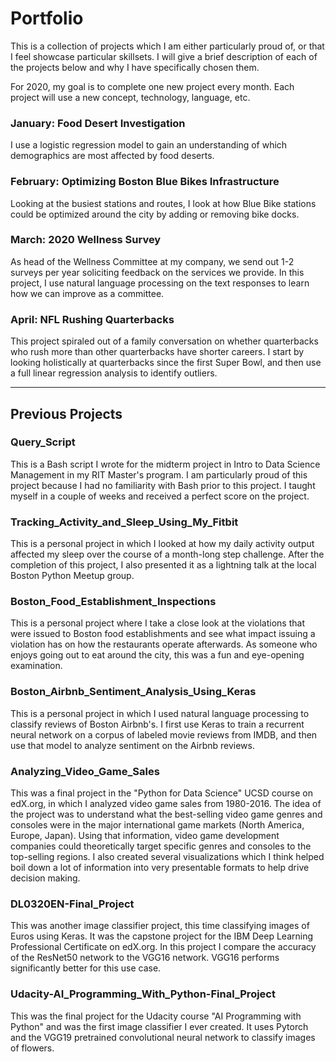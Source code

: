 # Portfolio

This is a collection of projects which I am either particularly proud of, or that I feel showcase particular skillsets. I will give a brief description of each of the projects below and why I have specifically chosen them.

For 2020, my goal is to complete one new project every month. Each project will use a new concept, technology, language, etc.

### January: Food Desert Investigation
I use a logistic regression model to gain an understanding of which demographics are most affected by food deserts.

### February: Optimizing Boston Blue Bikes Infrastructure
Looking at the busiest stations and routes, I look at how Blue Bike stations could be optimized around the city by adding or removing bike docks.

### March: 2020 Wellness Survey
As head of the Wellness Committee at my company, we send out 1-2 surveys per year soliciting feedback on the services we provide. In this project, I use natural language processing on the text responses to learn how we can improve as a committee.

### April: NFL Rushing Quarterbacks
This project spiraled out of a family conversation on whether quarterbacks who rush more than other quarterbacks have shorter careers. I start by looking holistically at quarterbacks since the first Super Bowl, and then use a full linear regression analysis to identify outliers.

---
## Previous Projects

### Query_Script
This is a Bash script I wrote for the midterm project in Intro to Data Science Management in my RIT Master's program. I am particularly proud of this project because I had no familiarity with Bash prior to this project. I taught myself in a couple of weeks and received a perfect score on the project.

### Tracking_Activity_and_Sleep_Using_My_Fitbit
This is a personal project in which I looked at how my daily activity output affected my sleep over the course of a month-long step challenge. After the completion of this project, I also presented it as a lightning talk at the local Boston Python Meetup group.

### Boston_Food_Establishment_Inspections
This is a personal project where I take a close look at the violations that were issued to Boston food establishments and see what impact issuing a violation has on how the restaurants operate afterwards. As someone who enjoys going out to eat around the city, this was a fun and eye-opening examination.

### Boston_Airbnb_Sentiment_Analysis_Using_Keras
This is a personal project in which I used natural language processing to classify reviews of Boston Airbnb's. I first use Keras to train a recurrent neural network on a corpus of labeled movie reviews from IMDB, and then use that model to analyze sentiment on the Airbnb reviews. 

### Analyzing_Video_Game_Sales
This was a final project in the "Python for Data Science" UCSD course on edX.org, in which I analyzed video game sales from 1980-2016. The idea of the project was to understand what the best-selling video game genres and consoles were in the major international game markets (North America, Europe, Japan). Using that information, video game development companies could theoretically target specific genres and consoles to the top-selling regions. I also created several visualizations which I think helped boil down a lot of information into very presentable formats to help drive decision making.

### DL0320EN-Final_Project
This was another image classifier project, this time classifying images of Euros using Keras. It was the capstone project for the IBM Deep Learning Professional Certificate on edX.org. In this project I compare the accuracy of the ResNet50 network to the VGG16 network. VGG16 performs significantly better for this use case.

### Udacity-AI_Programming_With_Python-Final_Project
This was the final project for the Udacity course "AI Programming with Python" and was the first image classifier I ever created. It uses Pytorch and the VGG19 pretrained convolutional neural network to classify images of flowers.
